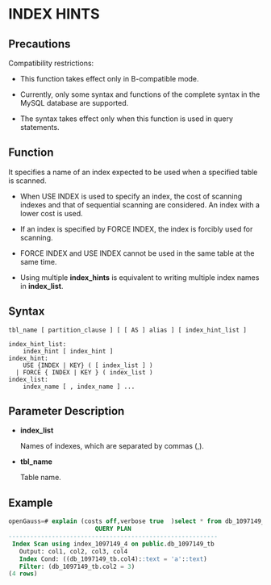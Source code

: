# INDEX HINTS

## Precautions

Compatibility restrictions:
- This function takes effect only in B-compatible mode.

- Currently, only some syntax and functions of the complete syntax in the MySQL database are supported.

- The syntax takes effect only when this function is used in query statements.

## Function

It specifies a name of an index expected to be used when a specified table is scanned.

- When USE INDEX is used to specify an index, the cost of scanning indexes and that of sequential scanning are considered. An index with a lower cost is used.

- If an index is specified by FORCE INDEX, the index is forcibly used for scanning.

- FORCE INDEX and USE INDEX cannot be used in the same table at the same time.

- Using multiple **index\_hints** is equivalent to writing multiple index names in **index\_list**.

## Syntax

```
tbl_name [ partition_clause ] [ [ AS ] alias ] [ index_hint_list ]

index_hint_list:
    index_hint [ index_hint ]
index_hint:
    USE {INDEX | KEY} ( [ index_list ] )
  | FORCE { INDEX | KEY } ( index_list )
index_list:
    index_name [ , index_name ] ...
```

## Parameter Description

- **index\_list**

  Names of indexes, which are separated by commas (,).

- **tbl\_name**

  Table name.

## Example

```sql
openGauss=# explain (costs off,verbose true  )select * from db_1097149_tb force key (index_1097149_4) where col2= 3 and col4 = 'a';
                        QUERY PLAN                        
----------------------------------------------------------
 Index Scan using index_1097149_4 on public.db_1097149_tb
   Output: col1, col2, col3, col4
   Index Cond: ((db_1097149_tb.col4)::text = 'a'::text)
   Filter: (db_1097149_tb.col2 = 3)
(4 rows)
```
